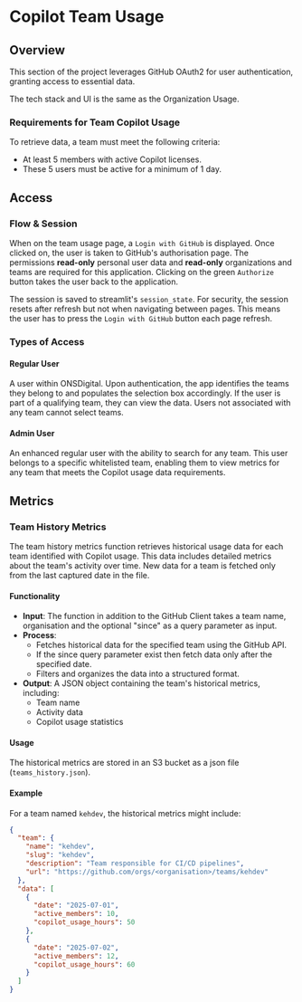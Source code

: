 # Copilot Team Usage

## Overview

This section of the project leverages GitHub OAuth2 for user authentication, granting access to essential data.

The tech stack and UI is the same as the Organization Usage.

### Requirements for Team Copilot Usage

To retrieve data, a team must meet the following criteria:

- At least 5 members with active Copilot licenses.
- These 5 users must be active for a minimum of 1 day.

## Access

### Flow & Session

When on the team usage page, a `Login with GitHub` is displayed. Once clicked on, the user is taken to GitHub's authorisation page. The permissions **read-only** personal user data and **read-only** organizations and teams are required for this application. Clicking on the green `Authorize` button takes the user back to the application.

The session is saved to streamlit's `session_state`. For security, the session resets after refresh but not when navigating between pages. This means the user has to press the `Login with GitHub` button each page refresh.

### Types of Access

#### Regular User

A user within ONSDigital. Upon authentication, the app identifies the teams they belong to and populates the selection box accordingly. If the user is part of a qualifying team, they can view the data. Users not associated with any team cannot select teams.

#### Admin User

An enhanced regular user with the ability to search for any team. This user belongs to a specific whitelisted team, enabling them to view metrics for any team that meets the Copilot usage data requirements.

## Metrics

### Team History Metrics

The team history metrics function retrieves historical usage data for each team identified with Copilot usage. This data includes detailed metrics about the team's activity over time. New data for a team is fetched only from the last captured date in the file.

#### Functionality

- **Input**: The function in addition to the GitHub Client takes a team name, organisation and the optional "since" as a query parameter as input.
- **Process**:
  - Fetches historical data for the specified team using the GitHub API.
  - If the since query parameter exist then fetch data only after the specified date.
  - Filters and organizes the data into a structured format.
- **Output**: A JSON object containing the team's historical metrics, including:
  - Team name
  - Activity data
  - Copilot usage statistics

#### Usage

The historical metrics are stored in an S3 bucket as a json file (`teams_history.json`).

#### Example

For a team named `kehdev`, the historical metrics might include:

```json
{
  "team": {
    "name": "kehdev",
    "slug": "kehdev",
    "description": "Team responsible for CI/CD pipelines",
    "url": "https://github.com/orgs/<organisation>/teams/kehdev"
  },
  "data": [
    {
      "date": "2025-07-01",
      "active_members": 10,
      "copilot_usage_hours": 50
    },
    {
      "date": "2025-07-02",
      "active_members": 12,
      "copilot_usage_hours": 60
    }
  ]
}
```
